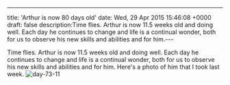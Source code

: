 ---
title: 'Arthur is now 80 days old'
date: Wed, 29 Apr 2015 15:46:08 +0000
draft: false
description:Time flies. Arthur is now 11.5 weeks old and doing well. Each day he continues to change and life is a continual wonder, both for us to observe his new skills and abilities and for him.---

Time flies. Arthur is now 11.5 weeks old and doing well. Each day he continues to change and life is a continual wonder, both for us to observe his new skills and abilities and for him. Here's a photo of him that I took last week. ![day-73-11](https://big-andy.co.uk/content/uploads/2015/04/day-73-11.jpg)